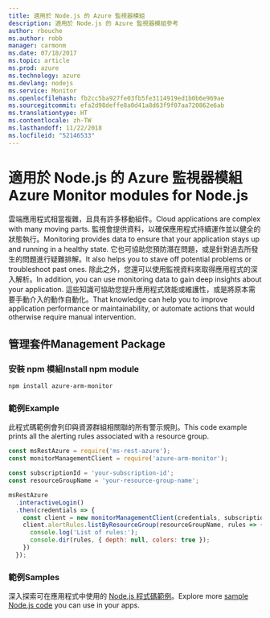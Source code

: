 ```yaml
---
title: 適用於 Node.js 的 Azure 監視器模組
description: 適用於 Node.js 的 Azure 監視器模組參考
author: rbouche
ms.author: robb
manager: carmonm
ms.date: 07/18/2017
ms.topic: article
ms.prod: azure
ms.technology: azure
ms.devlang: nodejs
ms.service: Monitor
ms.openlocfilehash: fb2cc5ba927fe03fb5fe3114919ed1b0b6e969ae
ms.sourcegitcommit: efa2d98deffe8a0d41a8d63f9f07aa720862e6ab
ms.translationtype: HT
ms.contentlocale: zh-TW
ms.lasthandoff: 11/22/2018
ms.locfileid: "52146533"
---
```

# <a name="azure-monitor-modules-for-nodejs"></a><span data-ttu-id="20b1e-103">適用於 Node.js 的 Azure 監視器模組</span><span class="sxs-lookup"><span data-stu-id="20b1e-103">Azure Monitor modules for Node.js</span></span>

<span data-ttu-id="20b1e-104">雲端應用程式相當複雜，且具有許多移動組件。</span><span class="sxs-lookup"><span data-stu-id="20b1e-104">Cloud applications are complex with many moving parts.</span></span> <span data-ttu-id="20b1e-105">監視會提供資料，以確保應用程式持續運作並以健全的狀態執行。</span><span class="sxs-lookup"><span data-stu-id="20b1e-105">Monitoring provides data to ensure that your application stays up and running in a healthy state.</span></span> <span data-ttu-id="20b1e-106">它也可協助您預防潛在問題，或是針對過去所發生的問題進行疑難排解。</span><span class="sxs-lookup"><span data-stu-id="20b1e-106">It also helps you to stave off potential problems or troubleshoot past ones.</span></span> <span data-ttu-id="20b1e-107">除此之外，您還可以使用監視資料來取得應用程式的深入解析。</span><span class="sxs-lookup"><span data-stu-id="20b1e-107">In addition, you can use monitoring data to gain deep insights about your application.</span></span> <span data-ttu-id="20b1e-108">這些知識可協助您提升應用程式效能或維護性，或是將原本需要手動介入的動作自動化。</span><span class="sxs-lookup"><span data-stu-id="20b1e-108">That knowledge can help you to improve application performance or maintainability, or automate actions that would otherwise require manual intervention.</span></span>

## <a name="management-package"></a><span data-ttu-id="20b1e-109">管理套件</span><span class="sxs-lookup"><span data-stu-id="20b1e-109">Management Package</span></span>

### <a name="install-npm-module"></a><span data-ttu-id="20b1e-110">安裝 npm 模組</span><span class="sxs-lookup"><span data-stu-id="20b1e-110">Install npm module</span></span>

```bash
npm install azure-arm-monitor
```

### <a name="example"></a><span data-ttu-id="20b1e-111">範例</span><span class="sxs-lookup"><span data-stu-id="20b1e-111">Example</span></span>

<span data-ttu-id="20b1e-112">此程式碼範例會列印與資源群組相關聯的所有警示規則。</span><span class="sxs-lookup"><span data-stu-id="20b1e-112">This code example prints all the alerting rules associated with a resource group.</span></span>

```javascript
const msRestAzure = require('ms-rest-azure');
const monitorManagementClient = require('azure-arm-monitor');

const subscriptionId = 'your-subscription-id';
const resourceGroupName = 'your-resource-group-name';

msRestAzure
  .interactiveLogin()
  .then(credentials => {
    const client = new monitorManagementClient(credentials, subscriptionId);
    client.alertRules.listByResourceGroup(resourceGroupName, rules => {
      console.log('List of rules:');
      console.dir(rules, { depth: null, colors: true });
    })
  });
```

### <a name="samples"></a><span data-ttu-id="20b1e-113">範例</span><span class="sxs-lookup"><span data-stu-id="20b1e-113">Samples</span></span>

<span data-ttu-id="20b1e-114">深入探索可在應用程式中使用的 [Node.js 程式碼範例](https://azure.microsoft.com/resources/samples/?platform=nodejs)。</span><span class="sxs-lookup"><span data-stu-id="20b1e-114">Explore more [sample Node.js code](https://azure.microsoft.com/resources/samples/?platform=nodejs) you can use in your apps.</span></span>
